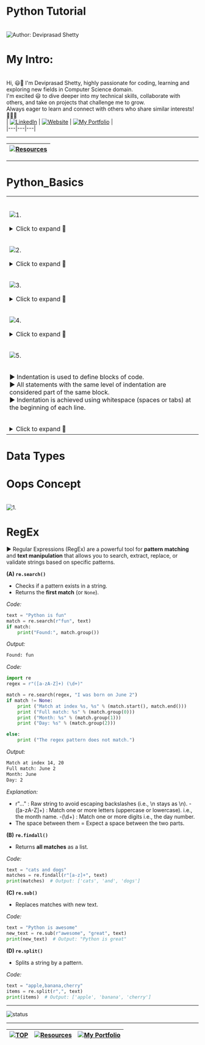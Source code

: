 # Python Tutorial

<br> ![Author: Deviprasad Shetty](https://img.shields.io/badge/Author-💫_Deviprasad%20Shetty-000000?style=for-the-badge&labelColor=white)
<br> 


# My Intro:
<br> Hi, 😃👋 I'm Deviprasad Shetty, highly passionate for coding, learning and exploring new fields in Computer Science domain. 
<br> I'm excited 😃 to dive deeper into my technical skills, collaborate with others, and take on projects that challenge me to grow. 
<br> Always eager to learn and connect with others who share similar interests! 🤗🧑‍💻
<br> 
| [![LinkedIn](https://img.shields.io/badge/LinkedIn-%230077B5?style=for-the-badge&logo=LinkedIn&logoColor=white)](https://linkedin.com/in/deviprasad-shetty-4bba49313) | [![Website](https://img.shields.io/badge/Website-indigo?style=for-the-badge&logo=About.me&logoColor=white)](https://yourwebsite.com/) | [![My Portfolio](https://img.shields.io/badge/My_Portfolio-000?style=for-the-badge&logo=GitHub&logoColor=white)](https://github.com/DeviprasadShetty9833/My_Portfolio)  |                      
|---|---|---|
<br> 

---

| [![Resources](https://img.shields.io/badge/📚_Back_to-Resources-A52A2A?style=for-the-badge&logo=book&logoColor=white)](https://github.com/DeviprasadShetty9833/Resources)  |
|---|

---


# Python_Basics

<table>
<tr><td>

<br> ![1.](https://img.shields.io/badge/_1._-Print%20a%20string%20using%20print()-34A853?style=for-the-badge&logo=python&logoColor=white)   

<details>
  <summary>Click to expand 🔻</summary>

*Code:*
```python 
print("Hello World!")
```

*Output:*
```html
Hello World!
```

> - Here, print() is a function that displays the string 'Hello World' on the console.


*Code:*
```python 
name = "Tanmay"
print(name)
```

*Output:*
```html
Tanmay
```

> - Here, name stores the value 'Tanmay'.
> - print() displays Tanmay using the value of name.

*Code:*
```python 
name = "Dev"
age = 19
print(name, age)
```

*Output:*
```html
Dev 19
```

> - Here, print() displays name & age as 'Dev' & '18' together.

*Code:*
```python 
name, age = "Dev", 19
print(name)
print(age)
```

*Output:*
```html
Dev
19
```

> - Here, name and age is stored as 'Dev' & '18' at a time.
> - 2nd print() automatically inserts '\n' and  displays age as '18' on the next line.


</details>


<br> ![2.](https://img.shields.io/badge/_2._-Input%20a%20string%20using%20input()-34A853?style=for-the-badge&logo=python&logoColor=white)   

<details>
  <summary>Click to expand 🔻</summary>

*Code:*
```python 
name = input("Enter your name: ")
print("Hello, ", name, "! Welcome!")
```

*Output:*
```html
Enter your name: Dhanesh
Hello, Dhanesh! Welcome!
```

> - Here, input() prompts the user with "Enter your name:" and stores the input 'Dhanesh' of datatype string.
> - print() displays "Hello, Dhanesh! Welcome!" using the value of name.

 
*Code:*
```python 
x, y, z = input("Enter name, age, city: ").split()
print("Name : ", x)
print("Age : ", y)
print("City : ", z)
```

*Output:*
```html 
Enter name, age, city: Dev, 19, Mumbai
Name : Dev
Age : 19
City : Mumbai
```

> - Here, 3 inputs are taken at a time.
> - Age is taken as a string.

</details> 

<br> ![3.](https://img.shields.io/badge/_3._-Typecasting-34A853?style=for-the-badge&logo=python&logoColor=white)   

<details>
  <summary>Click to expand 🔻</summary>
  
*Code:*
```python 
n = int(input("No. of Students: "))
print(n)
```

*Output:*
```html 
No. of Students: 10
10

> - Here, the variable n is converted to datatype int.
```

*Code:*
```python 
m = float(input("Average Marks of Students: "))
print(m)
```

*Output:*
```html 
No. of Students: 75.5
75.5

> - Here, the variable m is converted to datatype float.
```

</details> 


<br> ![4.](https://img.shields.io/badge/_4._-Comments-34A853?style=for-the-badge&logo=python&logoColor=white)   

<details>
  <summary>Click to expand 🔻</summary>
  
*Code:*
```python
# This is a single-line comment.

""" This is a multi-line comment. """

''' This is a multi-line comment. '''
```
*Output:*
```html

```

> - Python ignores comments when running the code, but they help people understand what the code is doing.

</details> 

<br> ![5.](https://img.shields.io/badge/_5._-Indentation-34A853?style=for-the-badge&logo=python&logoColor=white)

<br> ▶️ Indentation is used to define blocks of code.
<br> ▶️ All statements with the same level of indentation are considered part of the same block.
<br> ▶️ Indentation is achieved using whitespace (spaces or tabs) at the beginning of each line.
<br> <br> 

<details>
  <summary>Click to expand 🔻</summary>

*Code:*
```python
if 10 > 5:
    print("I have indentation.")

print("I have no indentation.")
```
> - The 1st print statement is indented by 4 spaces, so they belong to the if block.
> - The 2nd print statement is not indented, so it is outside the if block.

</details> 

</td></tr>
</table>

# Data Types

# Oops Concept 

<br> ![1.](https://img.shields.io/badge/_1._-Classes_&_Objects-34A853?style=for-the-badge&logo=python&logoColor=white)   

# RegEx

▶️ Regular Expressions (RegEx) are a powerful tool for **pattern matching** and **text manipulation** that allows you to search, extract, replace, or validate strings based on specific patterns.

**(A) `re.search()`**
- Checks if a pattern exists in a string.
- Returns the **first match** (or `None`).

*Code:*
```python
text = "Python is fun"
match = re.search(r"fun", text)
if match:
    print("Found:", match.group())  
```

*Output:*
```html
Found: fun
```

*Code:*
```python
import re
regex = r"([a-zA-Z]+) (\d+)"

match = re.search(regex, "I was born on June 2")
if match != None:
    print ("Match at index %s, %s" % (match.start(), match.end()))
    print ("Full match: %s" % (match.group(0)))
    print ("Month: %s" % (match.group(1)))
    print ("Day: %s" % (match.group(2)))

else:
    print ("The regex pattern does not match.")
```

*Output:*
```html
Match at index 14, 20
Full match: June 2
Month: June
Day: 2
```

*Explanation:*
- r"..." : Raw string to avoid escaping backslashes (i.e., \n stays as \n).
-([a-zA-Z]+) : Match one or more letters (uppercase or lowercase). i.e., the month name.
-(\d+) : Match one or more digits i.e., the day number.
- The space   between them = Expect a space between the two parts.


 **(B) `re.findall()`**
- Returns **all matches** as a list.

*Code:*
```python
text = "cats and dogs"
matches = re.findall(r"[a-z]+", text)
print(matches)  # Output: ['cats', 'and', 'dogs']
```

 **(C) `re.sub()`**
- Replaces matches with new text.

*Code:*
```python
text = "Python is awesome"
new_text = re.sub(r"awesome", "great", text)
print(new_text)  # Output: "Python is great"
```

 **(D) `re.split()`**
- Splits a string by a pattern.

*Code:*
```python
text = "apple,banana,cherry"
items = re.split(r",", text)
print(items)  # Output: ['apple', 'banana', 'cherry']
```


---


 ![status](https://img.shields.io/badge/status-upcoming-yellow)

---

| [![TOP](https://img.shields.io/badge/_🔺_-Navigate_to_TOP_↑_-blue?style=for-the-badge&labelColor=white)](#Python_Basics) | [![Resources](https://img.shields.io/badge/📚_Back_to-Resources-A52A2A?style=for-the-badge&logo=book&logoColor=white)](https://github.com/DeviprasadShetty9833/Resources) | [![My Portfolio](https://img.shields.io/badge/Back_to-My_Portfolio-000?style=for-the-badge&logo=GitHub&logoColor=white)](https://github.com/DeviprasadShetty9833/My_Portfolio) |
|---|---|---|
